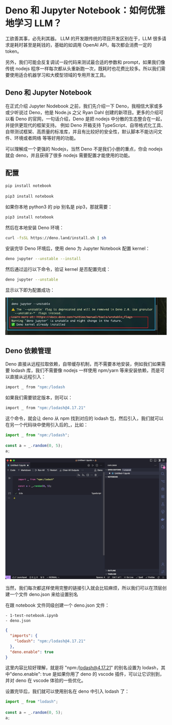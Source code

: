 # Deno 和 Jupyter Notebook：如何优雅地学习 LLM？

工欲善其事，必先利其器。 LLM 的开发跟传统的项目开发区别在于，LLM 很多请求是耗时甚至是耗钱的，基础的如调用 OpenAI API，每次都会消费一定的 token。

另外，我们可能会反复调试一段代码来测试最合适的参数和 prompt，如果我们像传统 nodejs 程序一样每次都从头重新跑一次，既耗时也花费比较多。所以我们需要使用适合机器学习和大模型领域的专用开发工具。

## Deno 和 Jupyter Notebook

在正式介绍 Jupyter Nodebook 之前，我们先介绍一下 Deno，我相信大家或多或少听说过 Deno，他是 Node.js 之父 Ryan Dahl 创建的新项目。更多的介绍可以看 Deno 的官网，一句话介绍，Deno 是把 nodejs 中分散的生态整合在一起，并提供更现代的框架支持。 例如 Deno 开箱支持 TypeScript、自带格式化工具、自带测试框架、高质量的标准库，并且有比较好的安全性，默认脚本不能访问文件、环境或者网络 等等好用的功能。

可以理解成一个更强的 Nodejs，当然 Deno 不是我们小册的重点，你会 nodejs 就会 deno，并且获得了很多 nodejs 需要配置才能使用的功能。

## 配置

```sh
pip install notebook

pip3 install notebook
```

如果你本地 python3 的 pip 别名是 pip3，那就需要：

```sh
pip3 install notebook
```

然后在本地安装 Deno 环境：

```sh
curl -fsSL https://deno.land/install.sh | sh
```

安装完毕 Deno 环境后，使用 deno 为 Jupyter Notebook 配置 kernel：

```sh
deno jupyter --unstable --install
```

然后通过运行以下命令，验证 kernel 是否配置完成：

```sh
deno jupyter --unstable
```

显示以下即为配置成功：

![](./images/01.%20Deno%20和%20Jupyter%20Notebook：如何优雅地学习%20LLM？/deno安装.jpg)

## Deno 依赖管理

Deno 直接从远程拉取依赖，自带缓存机制，而不需要本地安装，例如我们如果需要 lodash 库，我们不需要像 nodejs 一样使用 npm/yarn 等来安装依赖，而是可以直接从远程引入：

```sh
import _ from "npm:/lodash
```

如果我们需要锁定版本，则可以：

```sh
import _ from "npm:/lodash@4.17.21"
```

这个命令，就会让 deno 从 npm 找到对应的 lodash 包，然后引入，我们就可以在另一个代码块中使用引入后的\_，比如：

```js
import _ from "npm:/lodash";

const a = _.random(0, 5);
a;
```

![](./images/01.%20Deno%20和%20Jupyter%20Notebook：如何优雅地学习%20LLM？/notebook.jpg)

当然，我们每次都这样使用完整的链接引入就会比较麻烦，所以我们可以在顶层创建一个文件 deno.json 来给设置别名

在跟 notebook 文件同级创建一个 deno.json 文件：

```
- 1-test-notebook.ipynb
- deno.json
```

```json
{
  "imports": {
    "lodash": "npm:/lodash@4.17.21"
  },
  "deno.enable": true
}
```

这里内容比较好理解，就是将 "npm:/lodash@4.17.21" 的别名设置为 lodash，其中"deno.enable": true 是如果你用了 deno 的 vscode 插件，可以让它识别到，并对 deno 在 vscode 体验的一些优化。

设置完毕后，我们就可以使用别名在 deno 中引入 lodash 了：

```js
import _ from "lodash";

const a = _.random(0, 5);
a;
```
